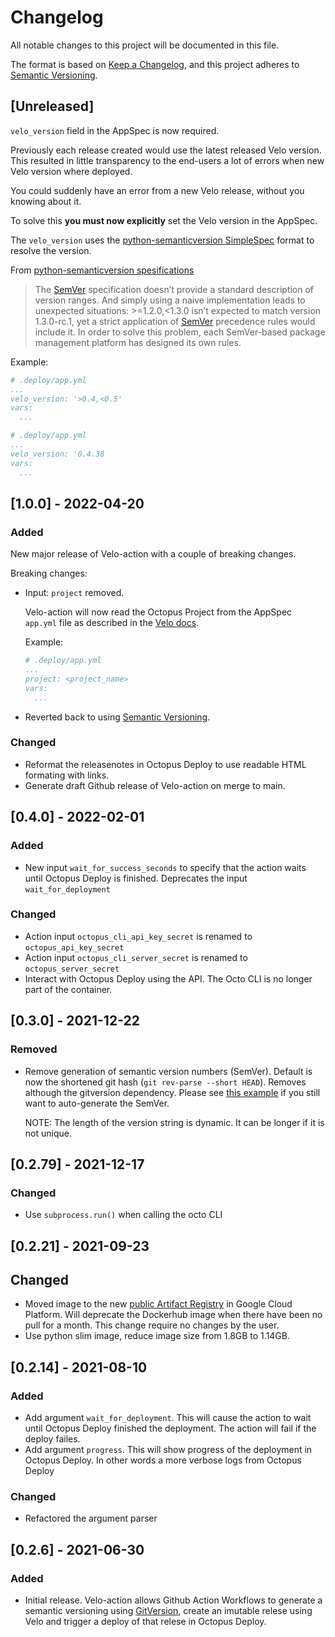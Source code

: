# Changelog

All notable changes to this project will be documented in this file.

The format is based on [Keep a Changelog](https://keepachangelog.com/en/1.0.0/),
and this project adheres to [Semantic Versioning](https://semver.org/spec/v2.0.0.html).

## [Unreleased]

`velo_version` field in the AppSpec is now required.

Previously each release created would use the latest released Velo version. This resulted in little transparency to the end-users a lot of errors when new Velo version where deployed.

You could suddenly have an error from a new Velo release, without you knowing about it.

To solve this **you must now explicitly** set the Velo version in the AppSpec.

The `velo_version` uses the [python-semanticversion SimpleSpec](https://python-semanticversion.readthedocs.io/en/latest/reference.html#semantic_version.SimpleSpec) format to resolve the version.

From [python-semanticversion spesifications](https://python-semanticversion.readthedocs.io/en/latest/reference.html#version-specifications-the-spec-class)

> The [SemVer](https://semver.org/) specification doesn’t provide a standard description of version ranges. And simply using a naive implementation leads to unexpected situations: >=1.2.0,<1.3.0 isn’t expected to match version 1.3.0-rc.1, yet a strict application of [SemVer](https://semver.org/) precedence rules would include it.
> In order to solve this problem, each SemVer-based package management platform has designed its own rules.

Example:

```yml
# .deploy/app.yml
...
velo_version: '>0.4,<0.5'
vars:
  ...
```

```yml
# .deploy/app.yml
...
velo_version: '0.4.38
vars:
  ...
```

## [1.0.0] - 2022-04-20

### Added

New major release of Velo-action with a couple of breaking changes.

Breaking changes:

- Input: `project` removed.

  Velo-action will now read the Octopus Project from the AppSpec `app.yml` file as described in the [Velo docs](https://centro.prod.nube.tech/docs/default/component/velo/app-spec/#project).

  Example:

  ```yml
  # .deploy/app.yml
  ...
  project: <project_name>
  vars:
    ...
  ```

- Reverted back to using [Semantic Versioning](https://semver.org/spec/v2.0.0.html).

### Changed

- Reformat the releasenotes in Octopus Deploy to use readable HTML formating with links.
- Generate draft Github release of Velo-action on merge to main.

## [0.4.0] - 2022-02-01

### Added

- New input `wait_for_success_seconds` to specify that the action waits until Octopus Deploy is finished.
  Deprecates the input `wait_for_deployment`

### Changed

- Action input `octopus_cli_api_key_secret` is renamed to `octopus_api_key_secret`
- Action input `octopus_cli_server_secret` is renamed to `octopus_server_secret`
- Interact with Octopus Deploy using the API. The Octo CLI is no longer part of the container.

## [0.3.0] - 2021-12-22

### Removed

- Remove generation of semantic version numbers (SemVer). Default is now the shortened git
  hash (`git rev-parse --short HEAD`). Removes although the gitversion dependency. Please see
  [this example](https://github.com/kolonialno/velo/blob/c3d5ddff650fd97357b72ef178d93e5519eb5efa/.github/workflows/ci.yml#L71-L114)
  if you still want to auto-generate the SemVer.

  NOTE: The length of the version string is dynamic. It can be longer if it is not unique.

## [0.2.79] - 2021-12-17

### Changed

- Use `subprocess.run()` when calling the octo CLI

## [0.2.21] - 2021-09-23

## Changed

- Moved image to the new [public Artifact Registry](https://console.cloud.google.com/artifacts/docker/nube-artifacts-prod/europe/nube-container-images-public?project=nube-artifacts-prod) in Google Cloud Platform. Will deprecate the Dockerhub image when there have been no pull for a month. This change require no changes by the user.
- Use python slim image, reduce image size from 1.8GB to 1.14GB.

## [0.2.14] - 2021-08-10

### Added

- Add argument `wait_for_deployment`. This will cause the action to wait until Octopus Deploy finished the deployment. The action will fail if the deploy failes.
- Add argument `progress`. This will show progress of the deployment in Octopus Deploy. In other words a more verbose logs from Octopus Deploy

### Changed

- Refactored the argument parser

## [0.2.6] - 2021-06-30

### Added

- Initial release. Velo-action allows Github Action Workflows to generate a semantic versioning using [GitVersion](https://gitversion.net/), create an imutable relese using Velo and trigger a deploy of that relese in Octopus Deploy.
